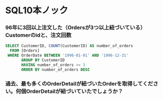 # SQL10本ノック

### 96年に3回以上注文した（Ordersが3つ以上紐づいている）Customerのidと、注文回数

```sql
SELECT CustomerID, COUNT(CustomerID) AS number_of_orders 
  FROM [Orders]
 WHERE OrderDate BETWEEN '1996-01-01' AND '1996-12-31'
       GROUP BY CustomerID
       HAVING number_of_orders >= 3
       ORDER BY number_of_orders DESC
```

### 過去、最も多くのOrderDetailが紐づいたOrderを取得してください。何個OrderDetailが紐づいていたでしょうか？

```sql

```